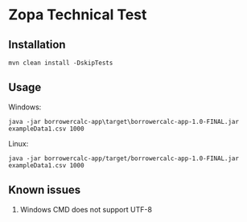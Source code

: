 # Zopa Technical Test
## Installation
```
mvn clean install -DskipTests
```
## Usage
Windows:

```
java -jar borrowercalc-app\target\borrowercalc-app-1.0-FINAL.jar exampleData1.csv 1000
```
Linux:

```
java -jar borrowercalc-app/target/borrowercalc-app-1.0-FINAL.jar exampleData1.csv 1000
```

## Known issues
1. Windows CMD does not support UTF-8